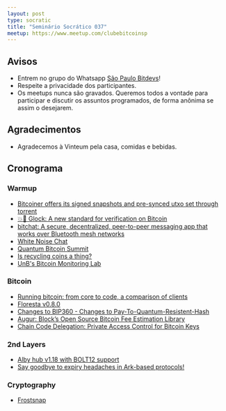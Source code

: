 ```yaml
---
layout: post
type: socratic
title: "Seminário Socrático 037"
meetup: https://www.meetup.com/clubebitcoinsp
---
```


## Avisos

- Entrem no grupo do Whatsapp [São Paulo Bitdevs](https://chat.whatsapp.com/HiaPqjmUqER5djFPR1Yl3T)!
- Respeite a privacidade dos participantes.
- Os meetups nunca são gravados. Queremos todos a vontade para participar e discutir os assuntos programados, de forma anônima se assim o desejarem.

## Agradecimentos

- Agradecemos à Vinteum pela casa, comidas e bebidas.

## Cronograma

### Warmup

* [Bitcoiner offers its signed snapshots and pre-synced utxo set through torrent](https://bitcoin-snapshots.jaonoctus.dev/)
* [💥🔫 Glock: A new standard for verification on Bitcoin](https://xcancel.com/alpenlabs/status/1945112781168238789?s=46&t=_bcnKDRvtUHHcJ1wRUxBpw)
* [bitchat: A secure, decentralized, peer-to-peer messaging app that works over Bluetooth mesh networks](https://github.com/jackjackbits/bitchat)
* [White Noise Chat](https://xcancel.com/whitenoisechat/status/1943039669236531471)
* [Quantum Bitcoin Summit](https://www.youtube.com/watch?v=GeUdu4hrBPI)
* [Is recycling coins a thing?](https://groups.google.com/d/msgid/bitcoindev/a186c724-eef7-4964-9aba-85ae9cce2249n%40googlegroups.com?utm_medium=email&utm_source=footer)
* [UnB's Bitcoin Monitoring Lab](https://xcancel.com/edil_medeiros/status/1950268914052505756)

### Bitcoin

* [Running bitcoin: from core to code, a comparison of clients](https://s3.us-east-1.amazonaws.com/1a1z.com/files/1A1z+-+Running+Bitcoin+-+Client+Comparison.pdf)
* [Floresta v0.8.0](https://github.com/vinteumorg/Floresta/releases/tag/v0.8.0)
* [Changes to BIP360 - Changes to Pay-To-Quantum-Resistent-Hash](https://delvingbitcoin.org/t/changes-to-bip-360-pay-to-quantum-resistant-hash-p2qrh/1811)
* [Augur: Block’s Open Source Bitcoin Fee Estimation Library](https://delvingbitcoin.org/t/augur-block-s-open-source-bitcoin-fee-estimation-library/1848)
* [Chain Code Delegation: Private Access Control for Bitcoin Keys](https://delvingbitcoin.org/t/chain-code-delegation-private-access-control-for-bitcoin-keys/1837)

### 2nd Layers

* [Alby hub v1.18 with BOLT12 support](https://x.com/getAlby/status/1945849199423295977)
* [Say goodbye to expiry headaches in Ark-based protocols!](https://x.com/ArkLabsHQ/status/1945480002906280187)

### Cryptography

* [Frostsnap](https://frostsnap.com/)
